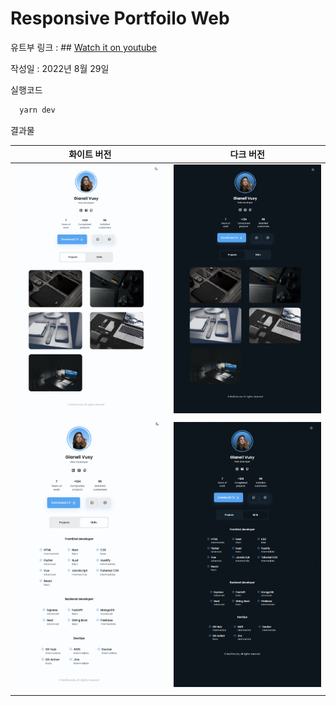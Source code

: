 # Responsive Portfoilo Web

유트부 링크 : ## [Watch it on youtube](https://youtu.be/mq0xJxOTiYo)

작성일 : 2022년 8월 29일

실행코드

```bash
  yarn dev
```

결과물

| 화이트 버전 | 다크 버전 |
|---|---|
|![화이트 버전 1](doc/white1.png)|![다크 버전 1](doc/dark1.png)|
|![화이트 버전 2](doc/white2.png)|![다크 버전 2](doc/dark2.png)|
